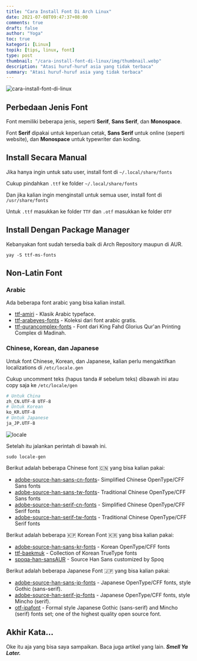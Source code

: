 ```yaml
---
title: "Cara Install Font Di Arch Linux"
date: 2021-07-08T09:47:37+08:00
comments: true
draft: false
author: "Yoga"
toc: true
kategori: [Linux]
topik: [tips, linux, font]
type: post
thumbnail: "/cara-install-font-di-linux/img/thumbnail.webp"
description: "Atasi huruf-huruf asia yang tidak terbaca"
summary: "Atasi huruf-huruf asia yang tidak terbaca"
---
```


![cara-install-font-di-linux](/cara-install-font-di-linux/img/thumbnail.webp)

## Perbedaan Jenis Font

Font memiliki beberapa jenis, seperti **Serif**, **Sans Serif**, dan **Monospace**.

Font **Serif** dipakai untuk keperluan cetak, **Sans Serif** untuk online (seperti website), dan **Monospace** untuk typewriter dan koding.

## Install Secara Manual

Jika hanya ingin untuk satu user, install font di ``~/.local/share/fonts``

Cukup pindahkan ``.ttf`` ke folder ``~/.local/share/fonts``

Dan jika kalian ingin menginstall untuk semua user, install font di ``/usr/share/fonts``

Untuk ``.ttf`` masukkan ke folder ``TTF`` dan `.otf` masukkan ke folder ``OTF``

## Install Dengan Package Manager

Kebanyakan font sudah tersedia baik di Arch Repository maupun di AUR.

```Shell {user="$"}
yay -S ttf-ms-fonts
```

## Non-Latin Font

### Arabic 

Ada beberapa font arabic yang bisa kalian install.

+ [ttf-amiri](https://www.amirifont.org/) - Klasik Arabic typeface.
+ [ttf-arabeyes-fonts](https://arabeyes.org/%D8%A7%D9%84%D8%B5%D9%81%D8%AD%D8%A9_%D8%A7%D9%84%D8%B1%D8%A6%D9%8A%D8%B3%D9%8A%D8%A9) - Koleksi dari font arabic gratis.
+ [ttf-qurancomplex-fonts](http://fonts.qurancomplex.gov.sa/) - Font dari King Fahd Glorius Qur'an Printing Complex di Madinah.

### Chinese, Korean, dan Japanese

Untuk font Chinese, Korean, dan Japanese, kalian perlu mengaktifkan localizations di ``/etc/locale.gen``

Cukup uncomment teks (hapus tanda # sebelum teks) dibawah ini atau copy saja ke ``/etc/locale/gen``

```Bash {file="locale.gen"}
# Untuk China
zh_CN.UTF-8 UTF-8
# Untuk Korean
ko_KR.UTF-8
# Untuk Japanese
ja_JP.UTF-8
```

![locale](/cara-install-font-di-linux/img/locale.webp)

Setelah itu jalankan perintah di bawah ini.

```Shell {user="$"}
sudo locale-gen
```

Berikut adalah beberapa Chinese font 🇨🇳 yang bisa kalian pakai:

+ [adobe-source-han-sans-cn-fonts](https://github.com/adobe-fonts/source-han-sans)- Simplified Chinese OpenType/CFF Sans fonts
+ [adobe-source-han-sans-tw-fonts](https://github.com/adobe-fonts/source-han-sans)- Traditional Chinese OpenType/CFF Sans fonts
+ [adobe-source-han-serif-cn-fonts](https://github.com/adobe-fonts/source-han-serif) - Simplified Chinese OpenType/CFF Serif fonts
+ [adobe-source-han-serif-tw-fonts](https://github.com/adobe-fonts/source-han-serif) - Traditional Chinese OpenType/CFF Serif fonts

Berikut adalah beberapa 🇰🇵 Korean Font 🇰🇷  yang bisa kalian pakai:

+ [adobe-source-han-sans-kr-fonts](https://github.com/adobe-fonts/source-han-sans) - Korean OpenType/CFF fonts
+ [ttf-baekmuk](https://kldp.net/baekmuk/) - Collection of Korean TrueType fonts
+ [spoqa-han-sansAUR](http://www.spoqa-han-sans.com/) - Source Han Sans customized by Spoq

Berikut adalah beberapa Japanese Font 🇯🇵 yang bisa kalian pakai:

+ [adobe-source-han-sans-jp-fonts](https://github.com/adobe-fonts/source-han-sans) - Japanese OpenType/CFF fonts, style Gothic (sans-serif).
+ [adobe-source-han-serif-jp-fonts](https://github.com/adobe-fonts/source-han-serif) - Japanese OpenType/CFF fonts, style Mincho (serif).
+ [otf-ipafont](https://ipafont.ipa.go.jp/) - Formal style Japanese Gothic (sans-serif) and Mincho (serif) fonts set; one of the highest quality open source font.

## Akhir Kata...

Oke itu aja yang bisa saya sampaikan. Baca juga artikel yang lain. _**Smell Ya Later.**_